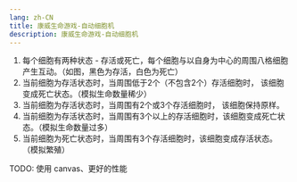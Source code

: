 ```yaml
---
lang: zh-CN
title: 康威生命游戏-自动细胞机
description: 康威生命游戏-自动细胞机
---
```


1. 每个细胞有两种状态 - 存活或死亡，每个细胞与以自身为中心的周围八格细胞产生互动。（如图，黑色为存活，白色为死亡）
2. 当前细胞为存活状态时，当周围低于2个（不包含2个）存活细胞时， 该细胞变成死亡状态。（模拟生命数量稀少）
3. 当前细胞为存活状态时，当周围有2个或3个存活细胞时， 该细胞保持原样。
4. 当前细胞为存活状态时，当周围有3个以上的存活细胞时，该细胞变成死亡状态。（模拟生命数量过多）
5. 当前细胞为死亡状态时，当周围有3个存活细胞时，该细胞变成存活状态。 （模拟繁殖）

TODO: 使用 canvas、更好的性能

<cellular-automata />
